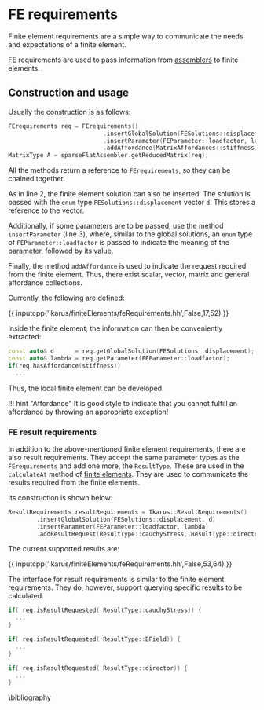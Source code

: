 <!--
SPDX-FileCopyrightText: 2022 The Ikarus Developers mueller@ibb.uni-stuttgart.de
SPDX-License-Identifier: CC-BY-SA-4.0
-->

# FE requirements

Finite element requirements are a simple way to communicate the needs and expectations of a finite element.

FE requirements are used to pass information from [assemblers](assembler.md) to finite elements. 
## Construction and usage
Usually the construction is as follows:
```cpp linenums="1"
FErequirements req = FErequirements()
                           .insertGlobalSolution(FESolutions::displacement, d)
                           .insertParameter(FEParameter::loadfactor, lambda)
                           .addAffordance(MatrixAffordances::stiffness);
MatrixType A = sparseFlatAssembler.getReducedMatrix(req);
```

All the methods return a reference to `FErequirements`, so they can be chained together.

As in line 2, the finite element solution can also be inserted. The solution is passed with the `enum` type 
`FESolutions::displacement` vector `d`. This stores a reference to the vector.

Additionally, if some parameters are to be passed, use the method `insertParameter` (line 3), where, similar to the 
global solutions, an `enum` type of `FEParameter::loadfactor` is passed to indicate the meaning of the parameter, 
followed by its value.

Finally, the method `addAffordance` is used to indicate the request required from the finite element.
Thus, there exist scalar, vector, matrix and general affordance collections.

Currently, the following are defined:

{{ inputcpp('ikarus/finiteElements/feRequirements.hh',False,17,52) }}

Inside the finite element, the information can then be conveniently extracted:
```cpp linenums="1"
const auto& d      = req.getGlobalSolution(FESolutions::displacement);
const auto& lambda = req.getParameter(FEParameter::loadfactor);
if(req.hasAffordance(stiffness))
  ...
```
Thus, the local finite element can be developed.

!!! hint "Affordance"
        It is good style to indicate that you cannot fulfill an affordance by throwing an appropriate exception!

### FE result requirements
In addition to the above-mentioned finite element requirements, there are also result requirements. 
They accept the same parameter types as the `FErequirements` and add one more, the `ResultType`.
These are used in the `calculateAt` method of [finite elements](finiteElements.md).
They are used to communicate the results required from the finite elements.

Its construction is shown below:
```cpp linenums="1"
ResultRequirements resultRequirements = Ikarus::ResultRequirements()
        .insertGlobalSolution(FESolutions::displacement, d)
        .insertParameter(FEParameter::loadfactor, lambda)
        .addResultRequest(ResultType::cauchyStress,,ResultType::director);
```

The current supported results are:

{{ inputcpp('ikarus/finiteElements/feRequirements.hh',False,53,64) }}

The interface for result requirements is similar to the finite element requirements.
They do, however, support querying specific results to be calculated.

```cpp
if( req.isResultRequested( ResultType::cauchyStress)) {
  ...
}

if( req.isResultRequested( ResultType::BField)) {
  ...
}

if( req.isResultRequested( ResultType::director)) {
  ...
}
```

\bibliography
